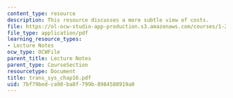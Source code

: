 ```yaml
---
content_type: resource
description: This resource discusses a more subtle view of costs.
file: https://ol-ocw-studio-app-production.s3.amazonaws.com/courses/1-221j-transportation-systems-fall-2004/7bf79bedca98ba8f799b8984588919a0_trans_sys_chap16.pdf
file_type: application/pdf
learning_resource_types:
- Lecture Notes
ocw_type: OCWFile
parent_title: Lecture Notes
parent_type: CourseSection
resourcetype: Document
title: trans_sys_chap16.pdf
uid: 7bf79bed-ca98-ba8f-799b-8984588919a0
---
```

